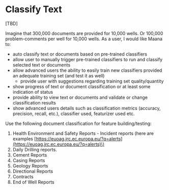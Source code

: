 # Classify Text

\[TBD\]

Imagine that 300,000 documents are provided for 10,000 wells. Or 100,000 problem-comments per well for 10,000 wells. As a user, I would like Maana to:

* auto classify text or documents based on pre-trained classifiers
* allow user to manually trigger pre-trained classifiers to run and classify selected text or documents
* allow advanced users the ability to easily train new classifiers provided an adequate training set \(and test it as well\) 
  * provide user with suggestions regarding training set quality/quantity
* show progress of text or document classification or at least some indication of status
* provide ability to view text or documents and validate or change classification results
* show advanced users details such as classification metrics \(accuracy, precision, recall, etc.\), classifier used, featurizer used etc.

Use the following document classification for feature building/testing:

1. Health Environment and Safety Reports - Incident reports \(here are examples [https://euoag.jrc.ec.europa.eu/?q=alerts](https://euoag.jrc.ec.europa.eu/?q=alerts)\)
2. Daily Drilling reports.
3. Cement Reports
4. Casing Reports
5. Geology Reports
6. Directional Reports
7. Contracts
8. End of Well Reports

